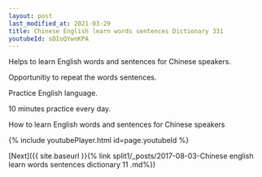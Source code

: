 ```yaml
---
layout: post
last_modified_at: 2021-03-29
title: Chinese English learn words sentences Dictionary 331 
youtubeId: sDIoQYwnKPA
---
```

 
 
Helps to learn English words and sentences for Chinese speakers.

Opportunitiy to repeat the words sentences. 

Practice English language. 
 
10 minutes practice every day. 
 
How to learn English words and sentences for Chinese speakers 
 
{% include youtubePlayer.html id=page.youtubeId %}
 
 
[Next]({{ site.baseurl }}{% link  split1/_posts/2017-08-03-Chinese english learn words sentences dictionary 11 .md%})
 
